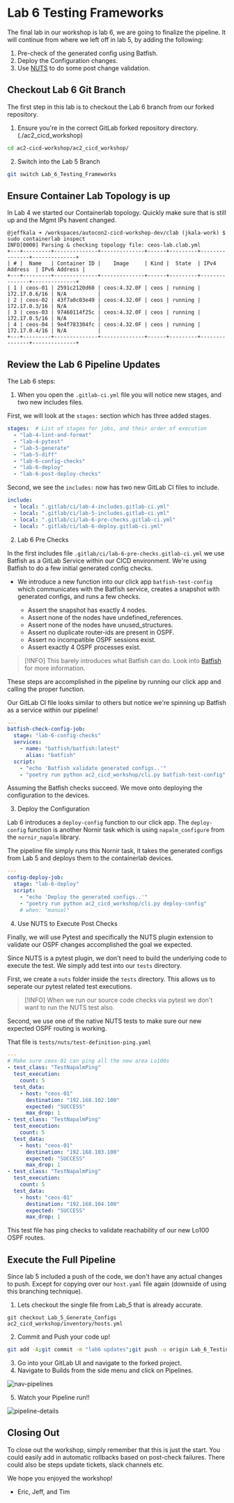 # Lab 6 Testing Frameworks

The final lab in our workshop is lab 6, we are going to finalize the pipeline. It will continue from where we left off in lab 5, by adding the following:

1. Pre-check of the generated config using Batfish.
2. Deploy the Configuration changes.
3. Use [NUTS](https://nuts.readthedocs.io/en/latest/) to do some post change validation.

## Checkout Lab 6 Git Branch

The first step in this lab is to checkout the Lab 6 branch from our forked repository.

1. Ensure you're in the correct GitLab forked repository directory. (./ac2_cicd_workshop)

```sh
cd ac2-cicd-workshop/ac2_cicd_workshop/
```

2. Switch into the Lab 5 Branch

```sh
git switch Lab_6_Testing_Frameworks
```

## Ensure Container Lab Topology is up

In Lab 4 we started our Containerlab topology. Quickly make sure that is still up and the Mgmt IPs havent changed.

```
@jeffkala ➜ /workspaces/autocon2-cicd-workshop-dev/clab (jkala-work) $ sudo containerlab inspect
INFO[0000] Parsing & checking topology file: ceos-lab.clab.yml 
+---+---------+--------------+--------------+------+---------+---------------+--------------+
| # |  Name   | Container ID |    Image     | Kind |  State  | IPv4 Address  | IPv6 Address |
+---+---------+--------------+--------------+------+---------+---------------+--------------+
| 1 | ceos-01 | 2591c2120d60 | ceos:4.32.0F | ceos | running | 172.17.0.6/16 | N/A          |
| 2 | ceos-02 | 43f7a0c03e49 | ceos:4.32.0F | ceos | running | 172.17.0.3/16 | N/A          |
| 3 | ceos-03 | 97460114f25c | ceos:4.32.0F | ceos | running | 172.17.0.5/16 | N/A          |
| 4 | ceos-04 | 9e4f783304fc | ceos:4.32.0F | ceos | running | 172.17.0.4/16 | N/A          |
+---+---------+--------------+--------------+------+---------+---------------+--------------+
```

## Review the Lab 6 Pipeline Updates

The Lab 6 steps:

1. When you open the `.gitlab-ci.yml` file you will notice new stages, and two new includes files.

First, we will look at the `stages:` section which has three added stages.

```yml
stages:  # List of stages for jobs, and their order of execution
  - "lab-4-lint-and-format"
  - "lab-4-pytest"
  - "lab-5-generate"
  - "lab-5-diff"
  - "lab-6-config-checks"
  - "lab-6-deploy"
  - "lab-6-post-deploy-checks"
```

Second, we see the `includes:` now has two new GitLab CI files to include.

```yml
include:
  - local: ".gitlab/ci/lab-4-includes.gitlab-ci.yml"
  - local: ".gitlab/ci/lab-5-includes.gitlab-ci.yml"
  - local: ".gitlab/ci/lab-6-pre-checks.gitlab-ci.yml"
  - local: ".gitlab/ci/lab-6-deploy.gitlab-ci.yml"
```

2. Lab 6 Pre Checks

In the first includes file `.gitlab/ci/lab-6-pre-checks.gitlab-ci.yml` we use Batfish as a GitLab Service within our CICD environment. We're using Batfish to do a few initial generated config checks.

- We introduce a new function into our click app `batfish-test-config` which communicates with the Batfish service, creates a snapshot with generated configs, and runs a few checks.

  - Assert the snapshot has exactly 4 nodes.
  - Assert none of the nodes have undefined_references.
  - Assert none of the nodes have unused_structures.
  - Assert no duplicate router-ids are present in OSPF.
  - Assert no incompatible OSPF sessions exist.
  - Assert exactly 4 OSPF processes exist.

> [!INFO] 
> This barely introduces what Batfish can do. Look into [Batfish](https://batfish.org/) for more information.

These steps are accomplished in the pipeline by running our click app and calling the proper function.

Our GitLab CI file looks similar to others but notice we're spinning up Batfish as a service within our pipeline!

```yml
---
batfish-check-config-job:
  stage: "lab-6-config-checks"
  services:
    - name: "batfish/batfish:latest"
      alias: "batfish"
  script:
    - "echo 'Batfish validate generated configs..'"
    - "poetry run python ac2_cicd_workshop/cli.py batfish-test-config"
```

Assuming the Batfish checks succeed. We move onto deploying the configuration to the devices.

3. Deploy the Configuration

Lab 6 introduces a `deploy-config` function to our click app. The `deploy-config` function is another Nornir task which is using `napalm_configure` from the `nornir_napalm` library.

The pipeline file simply runs this Nornir task, it takes the generated configs from Lab 5 and deploys them to the containerlab devices.

```yml
---
config-deploy-job:
  stage: "lab-6-deploy"
  script:
    - "echo 'Deploy the generated configs..'"
    - "poetry run python ac2_cicd_workshop/cli.py deploy-config"
    # when: "manual"
```

4. Use NUTS to Execute Post Checks

Finally, we will use Pytest and specifically the NUTS plugin extension to validate our OSPF changes accomplished the goal we expected.

Since NUTS is a pytest plugin, we don't need to build the underlying code to execute the test. We simply add test into our `tests` directory.

First, we create a `nuts` folder inside the `tests` directory. This allows us to seperate our pytest related test executions.

> [!INFO] 
> When we run our source code checks via pytest we don't want to run the NUTS test also.

Second, we use one of the native NUTS tests to make sure our new expected OSPF routing is working.

That file is `tests/nuts/test-definition-ping.yaml`

```yml
---
# Make sure ceos-01 can ping all the new area Lo100s
- test_class: "TestNapalmPing"
  test_execution:
    count: 5
  test_data:
    - host: "ceos-01"
      destination: "192.168.102.100"
      expected: "SUCCESS"
      max_drop: 1
- test_class: "TestNapalmPing"
  test_execution:
    count: 5
  test_data:
    - host: "ceos-01"
      destination: "192.168.103.100"
      expected: "SUCCESS"
      max_drop: 1
- test_class: "TestNapalmPing"
  test_execution:
    count: 5
  test_data:
    - host: "ceos-01"
      destination: "192.168.104.100"
      expected: "SUCCESS"
      max_drop: 1
```

This test file has ping checks to validate reachability of our new Lo100 OSPF routes.

## Execute the Full Pipeline


Since lab 5 included a push of the code, we don't have any actual changes to push. Except for copying over our `host.yaml` file again (downside of using this branching technique).

1. Lets checkout the single file from Lab_5 that is already accurate.

```
git checkout Lab_5_Generate_Configs ac2_cicd_workshop/inventory/hosts.yml
```

2. Commit and Push your code up!

```sh
git add -A;git commit -m "lab6 updates";git push -u origin Lab_6_Testing_Frameworks
```

3. Go into your GitLab UI and navigate to the forked project.
4. Navigate to Builds from the side menu and click on Pipelines.

![nav-pipelines](../Lab_4_Source_Code_Checks/images/nav-build-pipelines.png)

5. Watch your Pipeline run!!

![pipeline-details](./images/pipeline-details-02.png)

## Closing Out

To close out the workshop, simply remember that this is just the start. You could easily add in automatic rollbacks based on post-check failures. There could also be steps update tickets, slack channels etc.

We hope you enjoyed the workshop!

- Eric, Jeff, and Tim
